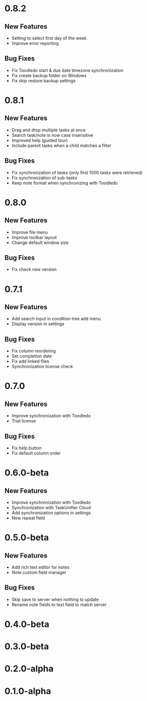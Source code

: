 # 0.8.2

## New Features

* Setting to select first day of the week
* Improve error reporting

## Bug Fixes

* Fix Toodledo start & due date timezone synchronization
* Fix create backup folder on Windows
* Fix skip restore backup settings

# 0.8.1

## New Features

* Drag and drop multiple tasks at once
* Search task/note is now case insensitive
* Improved help (guided tour)
* Include parent tasks when a child matches a filter

## Bug Fixes

* Fix synchronization of tasks (only first 1000 tasks were retrieved)
* Fix synchronization of sub-tasks
* Keep note format when synchronizing with Toodledo

# 0.8.0

## New Features

* Improve file menu
* Improve toolbar layout
* Change default window size

## Bug Fixes

* Fix check new version

# 0.7.1

## New Features

* Add search input in condition tree add menu
* Display version in settings

## Bug Fixes

* Fix column reordering
* Set completion date
* Fix add linked files
* Synchronization license check

# 0.7.0

## New Features

* Improve synchronization with Toodledo
* Trial license

## Bug Fixes

* Fix help button
* Fix default column order

# 0.6.0-beta

## New Features

* Improve synchronization with Toodledo
* Synchronization with TaskUnifier Cloud
* Add synchronization options in settings
* New repeat field

# 0.5.0-beta

## New Features

* Add rich text editor for notes
* Note custom field manager

## Bug Fixes

* Skip save to server when nothing to update
* Rename note fields to text field to match server

# 0.4.0-beta

# 0.3.0-beta

# 0.2.0-alpha

# 0.1.0-alpha